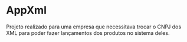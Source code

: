 # AppXml

Projeto realizado para uma empresa que necessitava trocar o CNPJ dos XML para poder fazer lançamentos dos produtos no sistema deles.


